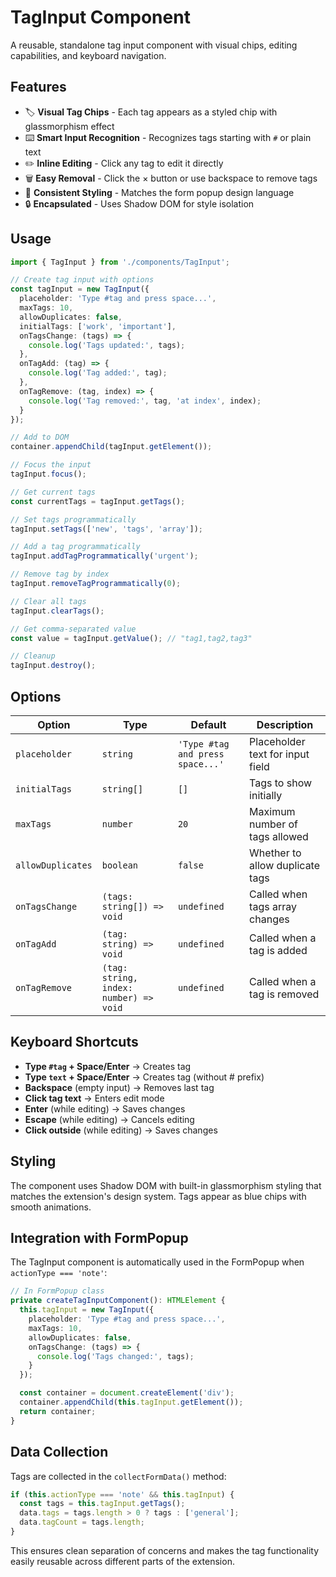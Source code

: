 # TagInput Component

A reusable, standalone tag input component with visual chips, editing capabilities, and keyboard navigation.

## Features

- 🏷️ **Visual Tag Chips** - Each tag appears as a styled chip with glassmorphism effect
- ⌨️ **Smart Input Recognition** - Recognizes tags starting with `#` or plain text
- ✏️ **Inline Editing** - Click any tag to edit it directly
- 🗑️ **Easy Removal** - Click the × button or use backspace to remove tags
- 🎨 **Consistent Styling** - Matches the form popup design language
- 🔒 **Encapsulated** - Uses Shadow DOM for style isolation

## Usage

```typescript
import { TagInput } from './components/TagInput';

// Create tag input with options
const tagInput = new TagInput({
  placeholder: 'Type #tag and press space...',
  maxTags: 10,
  allowDuplicates: false,
  initialTags: ['work', 'important'],
  onTagsChange: (tags) => {
    console.log('Tags updated:', tags);
  },
  onTagAdd: (tag) => {
    console.log('Tag added:', tag);
  },
  onTagRemove: (tag, index) => {
    console.log('Tag removed:', tag, 'at index', index);
  }
});

// Add to DOM
container.appendChild(tagInput.getElement());

// Focus the input
tagInput.focus();

// Get current tags
const currentTags = tagInput.getTags();

// Set tags programmatically
tagInput.setTags(['new', 'tags', 'array']);

// Add a tag programmatically
tagInput.addTagProgrammatically('urgent');

// Remove tag by index
tagInput.removeTagProgrammatically(0);

// Clear all tags
tagInput.clearTags();

// Get comma-separated value
const value = tagInput.getValue(); // "tag1,tag2,tag3"

// Cleanup
tagInput.destroy();
```

## Options

| Option | Type | Default | Description |
|--------|------|---------|-------------|
| `placeholder` | `string` | `'Type #tag and press space...'` | Placeholder text for input field |
| `initialTags` | `string[]` | `[]` | Tags to show initially |
| `maxTags` | `number` | `20` | Maximum number of tags allowed |
| `allowDuplicates` | `boolean` | `false` | Whether to allow duplicate tags |
| `onTagsChange` | `(tags: string[]) => void` | `undefined` | Called when tags array changes |
| `onTagAdd` | `(tag: string) => void` | `undefined` | Called when a tag is added |
| `onTagRemove` | `(tag: string, index: number) => void` | `undefined` | Called when a tag is removed |

## Keyboard Shortcuts

- **Type `#tag` + Space/Enter** → Creates tag
- **Type `text` + Space/Enter** → Creates tag (without # prefix)
- **Backspace** (empty input) → Removes last tag
- **Click tag text** → Enters edit mode
- **Enter** (while editing) → Saves changes
- **Escape** (while editing) → Cancels editing
- **Click outside** (while editing) → Saves changes

## Styling

The component uses Shadow DOM with built-in glassmorphism styling that matches the extension's design system. Tags appear as blue chips with smooth animations.

## Integration with FormPopup

The TagInput component is automatically used in the FormPopup when `actionType === 'note'`:

```typescript
// In FormPopup class
private createTagInputComponent(): HTMLElement {
  this.tagInput = new TagInput({
    placeholder: 'Type #tag and press space...',
    maxTags: 10,
    allowDuplicates: false,
    onTagsChange: (tags) => {
      console.log('Tags changed:', tags);
    }
  });

  const container = document.createElement('div');
  container.appendChild(this.tagInput.getElement());
  return container;
}
```

## Data Collection

Tags are collected in the `collectFormData()` method:

```typescript
if (this.actionType === 'note' && this.tagInput) {
  const tags = this.tagInput.getTags();
  data.tags = tags.length > 0 ? tags : ['general'];
  data.tagCount = tags.length;
}
```

This ensures clean separation of concerns and makes the tag functionality easily reusable across different parts of the extension.
